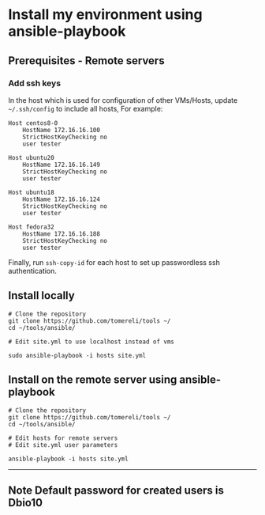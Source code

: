 # Install my environment using ansible-playbook

## Prerequisites - Remote servers

### Add ssh keys

In the host which is used for configuration of other VMs/Hosts, update `~/.ssh/config` to include all hosts, For example:

```
Host centos8-0
	HostName 172.16.16.100
	StrictHostKeyChecking no
	user tester

Host ubuntu20
	HostName 172.16.16.149
	StrictHostKeyChecking no
	user tester

Host ubuntu18
	HostName 172.16.16.124
	StrictHostKeyChecking no
	user tester

Host fedora32
	HostName 172.16.16.188
	StrictHostKeyChecking no
	user tester

```

Finally, run `ssh-copy-id` for each host to set up passwordless ssh authentication.

## Install locally

```
# Clone the repository
git clone https://github.com/tomereli/tools ~/
cd ~/tools/ansible/

# Edit site.yml to use localhost instead of vms

sudo ansible-playbook -i hosts site.yml
```

## Install on the remote server using ansible-playbook

```
# Clone the repository
git clone https://github.com/tomereli/tools ~/
cd ~/tools/ansible/

# Edit hosts for remote servers
# Edit site.yml user parameters

ansible-playbook -i hosts site.yml
```

---
**Note**
Default password for created users is Dbio10
---